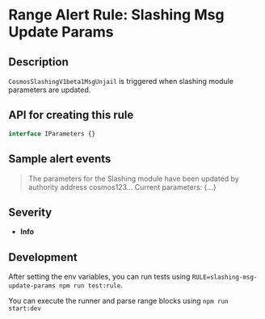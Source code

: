 # Range Alert Rule: Slashing Msg Update Params

## Description

`CosmosSlashingV1beta1MsgUnjail` is triggered when slashing module parameters are updated.

## API for creating this rule

```typescript
interface IParameters {}
```

## Sample alert events

> The parameters for the Slashing module have been updated by authority address cosmos123... Current parameters: {...}

## Severity

- **Info**

## Development

After setting the env variables, you can run tests using `RULE=slashing-msg-update-params npm run test:rule`.

You can execute the runner and parse range blocks using `npm run start:dev`
